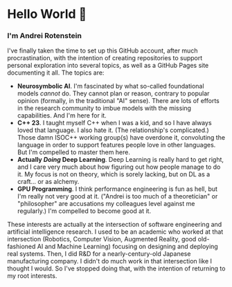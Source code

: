 # Hello World 👋

### I'm Andrei Rotenstein
I've finally taken the time to set up this GitHub account, after much procrastination, with the intention of creating repositories to support personal exploration into several topics, as well as a GitHub Pages site documenting it all. The topics are:
 - **Neurosymbolic AI**. I'm fascinated by what so-called foundational models _cannot_ do. They cannot plan or reason, contrary to popular opinion (formally, in the traditional "AI" sense). There are lots of efforts in the research community to imbue models with the missing capabilities. And I'm here for it.
 - **C++ 23**. I taught myself C++ when I was a kid, and so I have always loved that language. I also hate it. (The relationship's complicated.) Those damn ISOC++ working group(s) have overdone it, convoluting the language in order to support features people love in other languages. But I'm compelled to master them here.
 - **Actually _Doing_ Deep Learning**. Deep Learning is really hard to get right, and I care very much about how figuring out how people manage to do it. My focus is not on theory, which is sorely lacking, but on DL as a craft... or as alchemy.
 - **GPU Programming**. I think performance engineering is fun as hell, but I'm really not very good at it. ("Andrei is too much of a theoretician" or "philosopher" are accusations my colleagues level against me regularly.) I'm compelled to become good at it.

These interests are actually at the intersection of software engineering and artificial intelligence research. I used to be an academic who worked at that intersection (Robotics, Computer Vision, Augmented Reality, good old-fashioned AI and Machine Learning) focusing on designing and deploying real systems. Then, I did R&D for a nearly-century-old Japanese manufacturing company. I didn't do much work in that intersection like I thought I would. So I've stopped doing that, with the intention of returning to my root interests.

<!--
**andreimr/andreimr** is a ✨ _special_ ✨ repository because its `README.md` (this file) appears on your GitHub profile.

Here are some ideas to get you started:

- 🔭 I’m currently working on ...
- 🌱 I’m currently learning ...
- 👯 I’m looking to collaborate on ...
- 🤔 I’m looking for help with ...
- 💬 Ask me about ...
- 📫 How to reach me: ...
- 😄 Pronouns: ...
- ⚡ Fun fact: ...
-->
